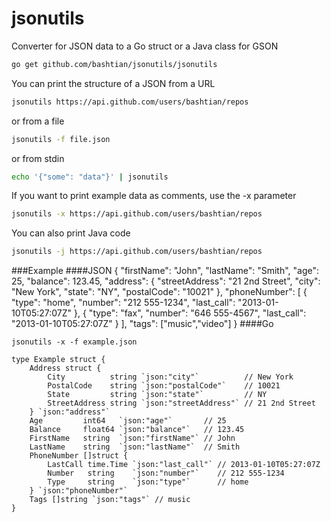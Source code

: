 jsonutils
=========

Converter for JSON data to a Go struct or a Java class for GSON

```bash
go get github.com/bashtian/jsonutils/jsonutils
```

You can print the structure of a JSON from a URL

```bash
jsonutils https://api.github.com/users/bashtian/repos
```

or from a file

```bash
jsonutils -f file.json
```

or from stdin

```bash
echo '{"some": "data"}' | jsonutils
```

If you want to print example data as comments, use the -x parameter

```bash
jsonutils -x https://api.github.com/users/bashtian/repos
```

You can also print Java code 

```bash
jsonutils -j https://api.github.com/users/bashtian/repos
```

###Example
####JSON
	{
	    "firstName": "John",
	    "lastName": "Smith",
	    "age": 25,
	    "balance": 123.45,
	    "address": {
	        "streetAddress": "21 2nd Street",
	        "city": "New York",
	        "state": "NY",
	        "postalCode": "10021"
	    },
	    "phoneNumber": [
	        {
	            "type": "home",
	            "number": "212 555-1234",
	            "last_call": "2013-01-10T05:27:07Z"
	        },
	        {
	            "type": "fax",
	            "number": "646 555-4567",
	            "last_call": "2013-01-10T05:27:07Z"
	        }
	    ],
	    "tags": ["music","video"]
	}
####Go
	
	jsonutils -x -f example.json

	type Example struct {
		Address struct {
			City          string `json:"city"`          // New York
			PostalCode    string `json:"postalCode"`    // 10021
			State         string `json:"state"`         // NY
			StreetAddress string `json:"streetAddress"` // 21 2nd Street
		} `json:"address"`
		Age         int64   `json:"age"`       // 25
		Balance     float64 `json:"balance"`   // 123.45
		FirstName   string  `json:"firstName"` // John
		LastName    string  `json:"lastName"`  // Smith
		PhoneNumber []struct {
			LastCall time.Time `json:"last_call"` // 2013-01-10T05:27:07Z
			Number   string    `json:"number"`    // 212 555-1234
			Type     string    `json:"type"`      // home
		} `json:"phoneNumber"`
		Tags []string `json:"tags"` // music
	}
